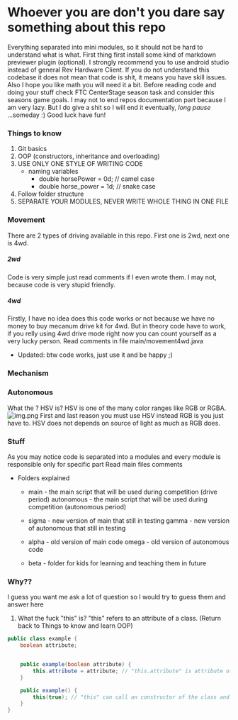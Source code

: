 # Whoever you are don't you dare say something about this repo

Everything separated into mini modules, so it should not be hard to understand what is what.
First thing first install some kind of markdown previewer plugin (optional).
I strongly recommend you to use android studio instead of general Rev Hardware Client.
If you do not understand this codebase it does not mean that code is shit, it means you have skill
issues.
Also I hope you like math you will need it a bit.
Before reading code and doing your stuff check FTC CenterStage season task and consider this seasons
game goals.
I may not to end repos documentation part because I am very lazy. But I do give a shit so I will end
it eventually, *long pause* ...someday :)
Good luck have fun!

### Things to know

1) Git basics
2) OOP (constructors, inheritance and overloading)
3) USE ONLY ONE STYLE OF WRITING CODE
    - naming variables
        - double horsePower = 0d; // camel case
        - double horse_power = 1d; // snake case
4) Follow folder structure
5) SEPARATE YOUR MODULES, NEVER WRITE WHOLE THING IN ONE FILE

### Movement

There are 2 types of driving available in this repo.
First one is 2wd, next one is 4wd.

##### 2wd

Code is very simple just read comments if I even wrote them. I may not, because code is very stupid
friendly.

##### 4wd

Firstly, I have no idea does this code works or not because we have no money to buy mecanum drive
kit for 4wd.
But in theory code have to work, if you relly using 4wd drive mode right now you can count yourself
as a very lucky person.
Read comments in file main/movement4wd.java

- Updated: btw code works, just use it and be happy ;)

### Mechanism

### Autonomous

What the ? HSV is?
HSV is one of the many color ranges like RGB or RGBA.
![img.png](https://th.bing.com/th/id/OIP.Jo4grR3nNkNXlovu5-iWAgHaHa?rs=1&pid=ImgDetMain)
First and last reason you must use HSV instead RGB is you just have to. HSV does not depends on
source of light as much as RGB does.

### Stuff

As you may notice code is separated into a modules and every module is responsible only for
specific part
Read main files comments

- Folders explained
    - main - the main script that will be used during competition (drive period)
      autonomous - the main script that will be used during competition (autonomous period)

    - sigma - new version of main that still in testing
      gamma - new version of autonomous that still in testing

    - alpha - old version of main code
      omega - old version of autonomous code

    - beta - folder for kids for learning and teaching them in future

### Why??

I guess you want me ask a lot of question so I would try to guess them and answer here

1) What the fuck "this" is? "this" refers to an attribute of a class.
   (Return back to Things to know and learn OOP)

```java
public class example {
	boolean attribute;


	public example(boolean attribute) {
		this.attribute = attribute; // "this.attribute" is attribute of the class "example" while "attribute" is argument of the constructor "example"
	}

	public example() {
		this(true); // "this" can call an constructor of the class and you can assign default values for attributes
	}
}
```
